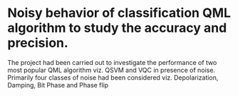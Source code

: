# Noisy behavior of classification QML algorithm to study the accuracy and precision.
The project had been carried out to investigate the performance of two most popular QML algorithm viz. QSVM and VQC in presence of noise. 
Primarily four classes of noise had been considered viz. Depolarization, Damping, Bit Phase and Phase flip
